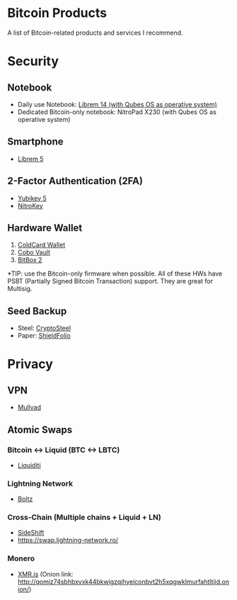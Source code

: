 # Bitcoin Products
A list of Bitcoin-related products and services I recommend.

# Security
## Notebook
- Daily use Notebook: [Librem 14 (with Qubes OS as operative system)](https://shop.puri.sm/shop/librem-14/?wpam_id=24)
- Dedicated Bitcoin-only notebook: NitroPad X230 (with Qubes OS as operative system)

## Smartphone
- [Librem 5](https://shop.puri.sm/shop/librem-5/?wpam_id=24)

## 2-Factor Authentication (2FA)
- [Yubikey 5](https://www.yubico.com/store/)
- [NitroKey](https://shop.nitrokey.com/shop)

## Hardware Wallet
1. [ColdCard Wallet](https://store.coinkite.com/promo/36B1EB9A9E204597)
2. [Cobo Vault](https://shop.cobo.com/?rfsn=5124577.6410e9&utm_source=refersion&utm_medium=affiliate&utm_campaign=5124577.6410e9)
3. [BitBox 2](https://shiftcrypto.shop/?ref=hgqnx5ueQg)

*TIP: use the Bitcoin-only firmware when possible. All of these HWs have PSBT (Partially Signed Bitcoin Transaction) support. They are great for Multisig.

## Seed Backup
- Steel: [CryptoSteel](https://cryptosteel.com/product/cryptosteel-capsule/?csr=569&v=1ee0bf89c5d1)
- Paper: [ShieldFolio](https://shieldfolio.com/?ref=gpwittivur16)

# Privacy
## VPN
- [Mullvad](https://mullvad.net/en/)

## Atomic Swaps
### Bitcoin <-> Liquid (BTC <-> LBTC) 
- [Liquiditi](liquiditi.io/r/7EED16F)

### Lightning Network
- [Boltz](https://boltz.exchange/)

### Cross-Chain (Multiple chains + Liquid + LN)
- [SideShift](https://sideshift.ai/a/lXlXNASpI)
- https://swap.lightning-network.ro/

### Monero
- [XMR.is](https://xmr.is/) (Onion link: http://qomjz74sbhbxvxk44bkwigzqihyeiconbvt2h5xqgwklmurfahtltjid.onion/)
